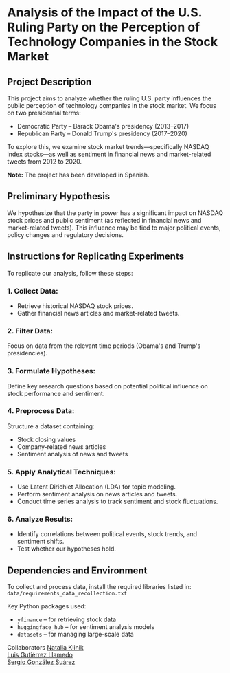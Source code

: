 # Analysis of the Impact of the U.S. Ruling Party on the Perception of Technology Companies in the Stock Market

## Project Description
This project aims to analyze whether the ruling U.S. party influences the public perception of technology companies in the stock market. We focus on two presidential terms:
- Democratic Party – Barack Obama's presidency (2013–2017)
- Republican Party – Donald Trump's presidency (2017–2020)

To explore this, we examine stock market trends—specifically NASDAQ index stocks—as well as sentiment in financial news and market-related tweets from 2012 to 2020.

**Note:** The project has been developed in Spanish.

## Preliminary Hypothesis
We hypothesize that the party in power has a significant impact on NASDAQ stock prices and public sentiment (as reflected in financial news and market-related tweets). This influence may be tied to major political events, policy changes and regulatory decisions.

## Instructions for Replicating Experiments
To replicate our analysis, follow these steps:

### 1. Collect Data:
- Retrieve historical NASDAQ stock prices.
- Gather financial news articles and market-related tweets.

### 2. Filter Data:
Focus on data from the relevant time periods (Obama's and Trump's presidencies).

### 3. Formulate Hypotheses:
Define key research questions based on potential political influence on stock performance and sentiment.

### 4. Preprocess Data:
Structure a dataset containing:
  - Stock closing values
  - Company-related news articles
  - Sentiment analysis of news and tweets

### 5. Apply Analytical Techniques:
- Use Latent Dirichlet Allocation (LDA) for topic modeling.
- Perform sentiment analysis on news articles and tweets.
- Conduct time series analysis to track sentiment and stock fluctuations.

### 6. Analyze Results:
- Identify correlations between political events, stock trends, and sentiment shifts.
- Test whether our hypotheses hold.

## Dependencies and Environment
To collect and process data, install the required libraries listed in:
`data/requirements_data_recollection.txt`

Key Python packages used:
- `yfinance` – for retrieving stock data
- `huggingface_hub` – for sentiment analysis models
- `datasets` – for managing large-scale data

Collaborators
[Natalia Klinik](https://github.com/kliniik)  
[Luis Gutiérrez Llamedo](https://github.com/luisgtez)  
[Sergio González Suárez](https://github.com/sergioglezsuarez)  

